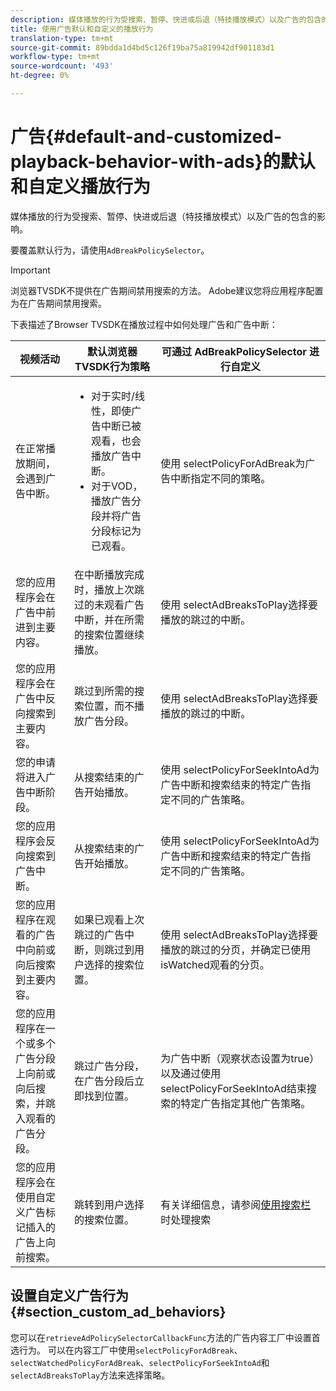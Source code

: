 ```yaml
---
description: 媒体播放的行为受搜索、暂停、快进或后退（特技播放模式）以及广告的包含的影响。
title: 使用广告默认和自定义的播放行为
translation-type: tm+mt
source-git-commit: 89bdda1d4bd5c126f19ba75a819942df901183d1
workflow-type: tm+mt
source-wordcount: '493'
ht-degree: 0%

---
```



# 广告{#default-and-customized-playback-behavior-with-ads}的默认和自定义播放行为

媒体播放的行为受搜索、暂停、快进或后退（特技播放模式）以及广告的包含的影响。

要覆盖默认行为，请使用`AdBreakPolicySelector`。

>[!IMPORTANT]
>
>浏览器TVSDK不提供在广告期间禁用搜索的方法。 Adobe建议您将应用程序配置为在广告期间禁用搜索。

下表描述了Browser TVSDK在播放过程中如何处理广告和广告中断：

<table id="table_466538B1C2A646B89EB4F9AA111203BE"> 
 <thead> 
  <tr> 
   <th colname="col1" class="entry"> 视频活动 </th> 
   <th colname="col2" class="entry"> 默认浏览器TVSDK行为策略 </th> 
   <th colname="col3" class="entry">可通过<span class="codeph"> AdBreakPolicySelector </span>进行自定义 </th> 
  </tr>
 </thead>
 <tbody> 
  <tr> 
   <td colname="col1"> 在正常播放期间，会遇到广告中断。 </td> 
   <td colname="col2"> 
    <ul id="ul_10D2638676EA4ADDA718E61BD4FDC1D2"> 
     <li id="li_D5CC30F063934C738971E2E8AF00C137"> 对于实时/线性，即使广告中断已被观看，也会播放广告中断。 </li> 
     <li id="li_D962C0938DA74186AE99D117E5A74E38">对于VOD，播放广告分段并将广告分段标记为已观看。 </li> 
    </ul> </td> 
   <td colname="col3">使用<span class="codeph"> selectPolicyForAdBreak</span>为广告中断指定不同的策略。 </td> 
  </tr> 
  <tr> 
   <td colname="col1"> 您的应用程序会在广告中前进到主要内容。 </td> 
   <td colname="col2"> 在中断播放完成时，播放上次跳过的未观看广告中断，并在所需的搜索位置继续播放。 </td> 
   <td colname="col3">使用<span class="codeph"> selectAdBreaksToPlay</span>选择要播放的跳过的中断。 </td> 
  </tr> 
  <tr> 
   <td colname="col1"> 您的应用程序会在广告中反向搜索到主要内容。 </td> 
   <td colname="col2"> 跳过到所需的搜索位置，而不播放广告分段。 </td> 
   <td colname="col3">使用<span class="codeph"> selectAdBreaksToPlay</span>选择要播放的跳过的中断。                      </td> 
  </tr> 
  <tr> 
   <td colname="col1"> 您的申请将进入广告中断阶段。 </td> 
   <td colname="col2"> 从搜索结束的广告开始播放。 </td> 
   <td colname="col3">使用<span class="codeph"> selectPolicyForSeekIntoAd</span>为广告中断和搜索结束的特定广告指定不同的广告策略。 </td> 
  </tr> 
  <tr> 
   <td colname="col1"> 您的应用程序会反向搜索到广告中断。 </td> 
   <td colname="col2"> 从搜索结束的广告开始播放。 </td> 
   <td colname="col3">使用<span class="codeph"> selectPolicyForSeekIntoAd</span>为广告中断和搜索结束的特定广告指定不同的广告策略。 </td> 
  </tr> 
  <tr> 
   <td colname="col1"> 您的应用程序在观看的广告中向前或向后搜索到主要内容。 </td> 
   <td colname="col2"> 如果已观看上次跳过的广告中断，则跳过到用户选择的搜索位置。 </td> 
   <td colname="col3">使用<span class="codeph"> selectAdBreaksToPlay</span>选择要播放的跳过的分页，并确定已使用<span class="codeph"> isWatched</span>观看的分页。 </td> 
  </tr> 
  <tr> 
   <td colname="col1"> 您的应用程序在一个或多个广告分段上向前或向后搜索，并跳入观看的广告分段。 </td> 
   <td colname="col2"> 跳过广告分段，在广告分段后立即找到位置。 </td> 
   <td colname="col3">为广告中断（观察状态设置为true）以及通过使用<span class="codeph"> selectPolicyForSeekIntoAd</span>结束搜索的特定广告指定其他广告策略。 </td> 
  </tr> 
  <tr> 
   <td colname="col1"> 您的应用程序会在使用自定义广告标记插入的广告上向前搜索。 </td> 
   <td colname="col2"> 跳转到用户选择的搜索位置。 </td> 
   <td colname="col3">有关详细信息，请参阅<a href="../../browser-tvsdk-2.4/content-playback-options-browser-tvsdk/ui-configure/t-psdk-browser-tvsdk-2.4-ui-seek-scrub-bar-display.md" format="dita" scope="local">使用搜索栏</a>时处理搜索 </td> 
  </tr> 
 </tbody> 
</table>

## 设置自定义广告行为{#section_custom_ad_behaviors}

您可以在`retrieveAdPolicySelectorCallbackFunc`方法的广告内容工厂中设置首选行为。 可以在内容工厂中使用`selectPolicyForAdBreak`、`selectWatchedPolicyForAdBreak`、`selectPolicyForSeekIntoAd`和`selectAdBreaksToPlay`方法来选择策略。
